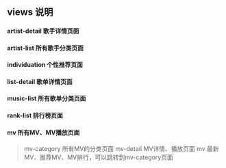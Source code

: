 ## views 说明

#### artist-detail           歌手详情页面

#### artist-list             所有歌手分类页面

#### individuation           个性推荐页面

#### list-detail             歌单详情页面

#### music-list              所有歌单分类页面

#### rank-list               排行榜页面

#### mv                      所有MV、MV播放页面
> mv-category                所有MV的分类页面
>mv-detail                   MV详情、播放页面
>mv                          最新MV、推荐MV、MV排行，可以跳转到mv-category页面